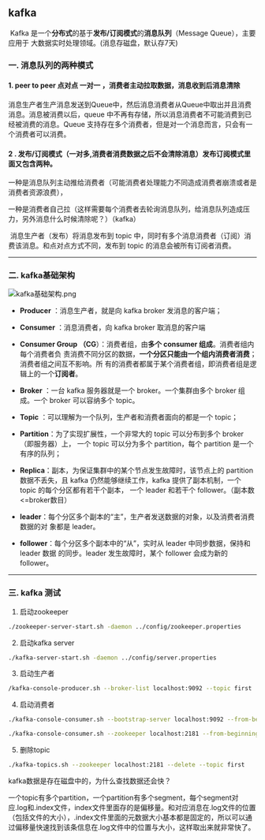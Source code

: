 ## kafka

​	Kafka 是一个**分布式**的基于**发布/订阅模式**的**消息队列**（Message Queue），主要应用于
大数据实时处理领域。(消息存磁盘，默认存7天)

 ### 一. 消息队列的两种模式 

#### 1. peer to peer  点对点 一对一 ，消费者主动拉取数据，消息收到后消息清除	

​		消息生产者生产消息发送到Queue中，然后消息消费者从Queue中取出并且消费消息。消息被消费以后，queue 中不再有存储，所以消息消费者不可能消费到已经被消费的消息。Queue 支持存在多个消费者，但是对一个消息而言，只会有一个消费者可以消费。

#### 2 . 发布/订阅模式（一对多,消费者消费数据之后不会清除消息）发布订阅模式里面又包含两种。

​	一种是消息队列主动推给消费者（可能消费者处理能力不同造成消费者崩溃或者是消费者资源浪费），

​	一种是消费者自己拉（这样需要每个消费者去轮询消息队列，给消息队列造成压力，另外消息什么时候清除呢？）（kafka）

​		消息生产者（发布）将消息发布到 topic 中，同时有多个消息消费者（订阅）消费该消息。和点对点方式不同，发布到 topic 的消息会被所有订阅者消费。							

______

### 二. kafka基础架构

![kafka基础架构.png](https://wx1.sinaimg.cn/large/0072fULUgy1ge97np0igrj311x0ksaf2.jpg)

 

* **Producer** ：消息生产者，就是向 kafka broker 发消息的客户端；

* **Consumer** ：消息消费者，向 kafka broker 取消息的客户端

* **Consumer Group （CG**）：消费者组，由**多个 consumer 组成**。消费者组内每个消费者负
  责消费不同分区的数据，**一个分区只能由一个组内消费者消费**；消费者组之间互不影响。所
  有的消费者都属于某个消费者组，即消费者组是逻辑上的一个**订阅者**。

* **Broker** ：一台 kafka 服务器就是一个 broker。一个集群由多个 broker 组成。一个 broker
  可以容纳多个 topic。

* **Topic** ：可以理解为一个队列，生产者和消费者面向的都是一个 topic；

* **Partition**：为了实现扩展性，一个非常大的 topic 可以分布到多个 broker（即服务器）上，
  一个 topic 可以分为多个 partition，每个 partition 是一个有序的队列；

* **Replica**：副本，为保证集群中的某个节点发生故障时，该节点上的 partition 数据不丢失，且 kafka 仍然能够继续工作，kafka 提供了副本机制，一个 topic 的每个分区都有若干个副本，
  一个 leader 和若干个 follower。（副本数<=broker数目）

* **leader**：每个分区多个副本的“主”，生产者发送数据的对象，以及消费者消费数据的对
  象都是 leader。

* **follower**：每个分区多个副本中的“从”，实时从 leader 中同步数据，保持和 leader 数据
  的同步。leader 发生故障时，某个 follower 会成为新的 follower。

------

### 三. kafka 测试

1. 启动zookeeper

```bash
./zookeeper-server-start.sh -daemon ../config/zookeeper.properties 
```

2. 启动kafka server

```bash
./kafka-server-start.sh -daemon ../config/server.properties
```

3. 启动生产者

```bash
/kafka-console-producer.sh --broker-list localhost:9092 --topic first
```

4. 启动消费者

```bash
./kafka-console-consumer.sh --bootstrap-server localhost:9092 --from-beginning --topic first

./kafka-console-consumer.sh --zookeeper localhost:2181 --from-beginning --topic first
```

5. 删除topic

```bash
./kafka-topics.sh --zookeeper localhost:2181 --delete --topic first
```

kafka数据是存在磁盘中的，为什么查找数据还会快？

一个topic有多个partition，一个partition有多个segment，每个segment对应.log和.index文件，index文件里面存的是偏移量。和对应消息在.log文件的位置（包括文件的大小），.index文件里面的元数据大小基本都是固定的，所以可以通过偏移量快速找到该条信息在.log文件中的位置与大小，这样取出来就非常快了。

